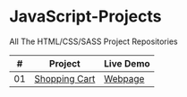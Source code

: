 # JavaScript-Projects

All The HTML/CSS/SASS Project Repositories

|  #  | Project                                                                                 | Live Demo                                                           |
| :-: | --------------------------------------------------------------------------------------- | ------------------------------------------------------------------- |
| 01  | [Shopping Cart](https://github.com/cansuyilmazz/shopping-cart)                          | [Webpage](https://cansuyilmazz.github.io/shopping-cart/)               |

